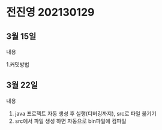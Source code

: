 # 전진영 202130129


## 3월 15일
내용

1.커밋방법

## 3월 22일
내용

1. java 프로젝트 자동 생성 후 실행(디버깅까지), src로 파일 옮기기
2. src에서 파일 생성 하면 자동으로 bin파일에 컴파일